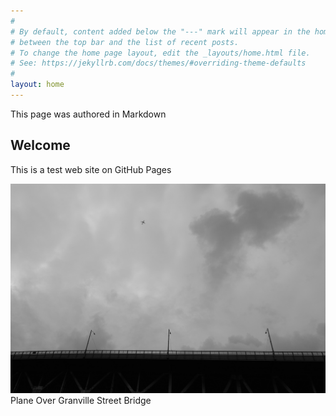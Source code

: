 ```yaml
---
#
# By default, content added below the "---" mark will appear in the home page
# between the top bar and the list of recent posts.
# To change the home page layout, edit the _layouts/home.html file.
# See: https://jekyllrb.com/docs/themes/#overriding-theme-defaults
#
layout: home
---
```

This page was authored in Markdown

## Welcome

This is a test web site on GitHub Pages

![](plane_bridge.jpg)
Plane Over Granville Street Bridge
